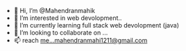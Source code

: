 - 👋 Hi, I’m @Mahendranmahik
- 👀 I’m interested in web devolopment..
- 🌱 I’m currently learning full stack web devolopment (java)
- 💞️ I’m looking to collaborate on ...
- 📫 reach me...mahendranmahi1211@gmail.com

<!---
Mahendranmahik/Mahendranmahik is a ✨ special ✨ repository because its `README.md` (this file) appears on your GitHub profile.
You can click the Preview link to take a look at your changes.
--->
